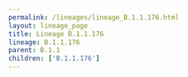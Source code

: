 ```yaml
---
permalink: /lineages/lineage_B.1.1.176.html
layout: lineage_page
title: Lineage B.1.1.176
lineage: B.1.1.176
parent: B.1.1
children: ['B.1.1.176']
---
```


